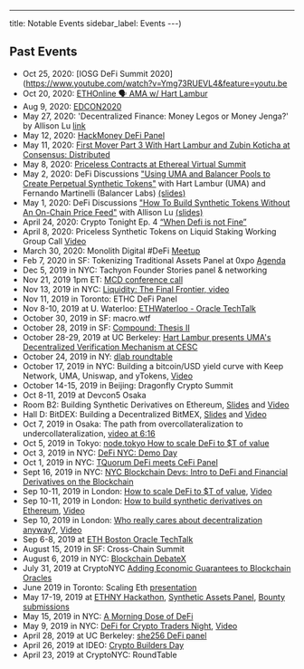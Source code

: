 ---
title: Notable Events
sidebar_label: Events
---)

## Past Events

- Oct 25, 2020: [IOSG DeFi Summit 2020](https://www.youtube.com/watch?v=Ymg73RUEVL4&feature=youtu.be
- Oct 20, 2020: [ETHOnline 🗣 AMA w/ Hart Lambur](https://www.youtube.com/watch?v=fUFgsdpJ7xI&feature=emb_logo)
- Aug 9, 2020: [EDCON2020](https://medium.com/ethplanet/edcon-2020-a-recap-of-everything-you-need-to-know-b173f9da30dc)
- May 27, 2020: 'Decentralized Finance: Money Legos or Money Jenga?' by Allison Lu [link](https://www.meetup.com/Women-in-Blockchain-Boston-Meetup/events/270611418/)
- May 12, 2020: [HackMoney DeFi Panel](https://www.youtube.com/watch?v=HcEjy3N1iLo)
- May 11, 2020: [First Mover Part 3 With Hart Lambur and Zubin Koticha at Consensus: Distributed](https://www.coindesk.com/videos/coindesk-tv-consensus-distributed/first-mover-with-brad-keoun-and-cami-russo-part-3-with-hart-lambur-and-zubin-koticha)
- May 8, 2020: [Priceless Contracts at Ethereal Virtual Summit](https://www.youtube.com/watch?v=fqNA430_0JU)
- May 2, 2020: DeFi Discussions ["Using UMA and Balancer Pools to Create Perpetual Synthetic Tokens"](https://www.crowdcast.io/e/defi-discussions/41) with Hart Lambur (UMA) and Fernando Martinelli (Balancer Labs) [(slides)](https://docs.google.com/presentation/d/1zpq6iUcyTtHJAtESVFqZ4xGEfdDm12k5B5fnqeDmI7Q/edit?usp=sharing)
- May 1, 2020: DeFi Discussions ["How To Build Synthetic Tokens Without An On-Chain Price Feed"](https://www.crowdcast.io/e/defi-discussions/18) with Allison Lu [(slides)](https://docs.google.com/presentation/d/1yDtzhOQqi0xz6n0NpQPbPy-9evzj7fE15yEfATsG2cY/edit?usp=sharing)
- April 24, 2020: Crypto Tonight Ep. 4 [“When Defi is not Fine”](https://youtu.be/efW-MHdA_ws)
- April 8, 2020: Priceless Synthetic Tokens on Liquid Staking Working Group Call [Video](https://youtu.be/hua-qhA28Vc)
- March 30, 2020: Monolith Digital #DeFi [Meetup](https://www.meetup.com/monolith/events/269605712)
- Feb 7, 2020 in SF: Tokenizing Traditional Assets Panel at 0xpo [Agenda](https://www.0xpo.com/)
- Dec 5, 2019 in NYC: Tachyon Founder Stories panel & networking
- Nov 21, 2019 1pm ET: [MCD conference call](https://www.youtube.com/watch?v=BcQKQGB13s4#action=share)
- Nov 13, 2019 in NYC: [Liquidity: The Final Frontier, video](https://drive.google.com/file/d/1OlHolwkkot1OtZe40wSNVBYTe7aKpITo/view)
- Nov 11, 2019 in Toronto: ETHC DeFi Panel
- Nov 8-10, 2019 at U. Waterloo: [ETHWaterloo - Oracle TechTalk](https://www.youtube.com/watch?v=9tmAygPYriI&list=PLXzKMXK2aHh5MUIMJNzVQ4DevyRmrAGE0&index=45)
- October 30, 2019 in SF: macro.wtf
- October 28, 2019 in SF: [Compound: Thesis II](https://www.eventbrite.com/e/compound-thesis-ii-tickets-74043679639)
- October 28-29, 2019 at UC Berkeley: [Hart Lambur presents UMA's Decentralized Verification Mechanism at CESC](https://cesc.io)
- October 24, 2019 in NY: [dlab roundtable](https://www.eventbrite.com/e/dlab-deep-dives-tickets-75203047339)
- October 17, 2019 in NYC: Building a bitcoin/USD yield curve with Keep Network, UMA, Uniswap, and yTokens, [Video](https://youtu.be/5Ky78wFFHjk)
- October 14-15, 2019 in Beijing: Dragonfly Crypto Summit
- Oct 8-11, 2019 at Devcon5 Osaka
- Room B2: Building Synthetic Derivatives on Ethereum, [Slides](https://docs.google.com/presentation/d/1syx5UmERftHfuiLeuSatI-GZGMIkkSPggRpNaDxDjkU/edit?usp=sharing) and [Video](https://www.youtube.com/watch?v=TjeB27zIn4g)
- Hall D: BitDEX: Building a Decentralized BitMEX, [Slides](https://docs.google.com/presentation/d/19SuDaniZD7alZVsPDHIIpHBVKRJfMe9bRFVnBqqIoJA/edit?usp=sharing) and [Video](https://www.youtube.com/watch?v=4Uwznzfne1w)
- Oct 7, 2019 in Osaka: The path from overcollateralization to undercollateralization, [video at 6:16](https://youtu.be/M8fBFhi-EE0)
- Oct 5, 2019 in Tokyo: [node.tokyo How to scale DeFi to \$T of value](https://nodetokyo.jp/schedule/)
- Oct 3, 2019 in NYC: [DeFi NYC: Demo Day](https://www.meetup.com/DeFiNYC/events/265090673/)
- Oct 1, 2019 in NYC: [TQuorum DeFi meets CeFi Panel](http://tquorum.com/)
- Sept 16, 2019 in NYC: [NYC Blockchain Devs: Intro to DeFi and Financial Derivatives on the Blockchain](https://www.meetup.com/nyc-blockchain-devs/events/264896876/)
- Sep 10-11, 2019 in London: [How to scale DeFi to \$T of value](https://defisumm.it), [Video](https://www.youtube.com/watch?v=T-AbXAeTKtQ)
- Sep 10-11, 2019 in London: [How to build synthetic derivatives on Ethereum](https://defisumm.it), [Video](https://www.youtube.com/watch?v=KxL4oJN4Adw&list=PLhbK0NpGv8dWsjLpYA-OM4gQk-GdQe7X2&index=14&t=190s)
- Sep 10, 2019 in London: [Who really cares about decentralization anyway?](https://www.meetup.com/0xCommunity/events/264324368/), [Video](https://www.youtube.com/watch?v=i_-ujemOF7Y&feature=youtu.be)
- Sep 6-8, 2019 at [ETH Boston Oracle TechTalk](https://www.youtube.com/watch?v=Qe85PsrS7Ho)
- August 15, 2019 in SF: Cross-Chain Summit
- August 6, 2019 in NYC: [Blockchain DebateX](https://www.eventbrite.com/e/two-sigma-ventures-presents-debatex-blockchain-tickets-65440677829?)
- July 31, 2019 at CryptoNYC [Adding Economic Guarantees to Blockchain Oracles](https://www.meetup.com/Crypto-NYC/events/263295980/?rv=me1&_xtd=gatlbWFpbF9jbGlja9oAJDI1MTE0MmI5LTI0ZjEtNDQ1NC04MjUzLWI3MjcxZTQ2NGY4Yg&_af=event&_af_eid=263295980)
- June 2019 in Toronto: Scaling Eth [presentation](http://bit.ly/UMA-Scaling-ETH)
- May 17-19, 2019 at [ETHNY Hackathon](https://ethnewyork.com/#schedule), [Synthetic Assets Panel](https://www.youtube.com/watch?v=9y5jz8B5HNU), [Bounty submissions](https://ethnewyork.devpost.com/submissions/search?utf8=%E2%9C%93&prize_filter%5Bprizes%5D%5B%5D=30342)
- May 15, 2019 in NYC: [A Morning Dose of DeFi](https://www.eventbrite.com/e/morning-dose-of-defi-tickets-60666470045)
- May 9, 2019 in NYC: [DeFi for Crypto Traders Night](https://www.eventbrite.com/e/defi-for-crypto-traders-tickets-60421006858#), [Video](https://www.youtube.com/watch?v=F0TD08Gw6lY)
- April 28, 2019 at UC Berkeley: [she256 DeFi panel](https://youtu.be/4np_2K8WNPU?t=7848)
- April 26, 2019 at IDEO: [Crypto Builders Day](https://www.ideocolab.com/startupstudio/)
- April 23, 2019 at CryptoNYC: RoundTable
